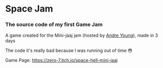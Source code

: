 # Space Jam

### The source code of my first Game Jam

A game created for the Mini-jaaj jam (hosted by [Andre Young](https://www.youtube.com/user/n00berplayer)), made in 3 days

The code it's really bad because I was running out of time 😳

Game Page: https://zero-7.itch.io/space-hell-mini-jaaj
